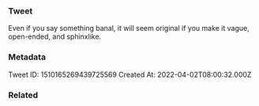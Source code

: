 ### Tweet
Even if you say something banal, it will seem original if you make it vague, open-ended, and sphinxlike.

### Metadata
Tweet ID: 1510165269439725569
Created At: 2022-04-02T08:00:32.000Z

### Related

